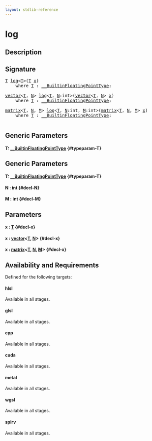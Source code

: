 ```yaml
---
layout: stdlib-reference
---
```


# log

## Description





## Signature 

<pre>
<a href="/stdlib-reference/global-decls/log#typeparam-T" class="code_type">T</a> <a href="/stdlib-reference/global-decls/log">log</a>&lt;<a href="/stdlib-reference/global-decls/log#typeparam-T" class="code_type">T</a>&gt;(<a href="/stdlib-reference/global-decls/log#typeparam-T" class="code_type">T</a> <a href="/stdlib-reference/global-decls/log#decl-x" class="code_param">x</a>)
    <span class='code_keyword'>where</span> <a href="/stdlib-reference/global-decls/log#typeparam-T" class="code_type">T</a> : <a href="/stdlib-reference/interfaces/BuiltinFloatingPointType/index" class="code_type">__BuiltinFloatingPointType</a>;

<a href="/stdlib-reference/types/vector/index" class="code_type">vector</a>&lt;<a href="/stdlib-reference/global-decls/log#typeparam-T" class="code_type">T</a>, <a href="/stdlib-reference/global-decls/log#decl-N" class="code_var">N</a>&gt; <a href="/stdlib-reference/global-decls/log">log</a>&lt;<a href="/stdlib-reference/global-decls/log#typeparam-T" class="code_type">T</a>, <a href="/stdlib-reference/global-decls/log#decl-N" class="code_var">N</a>:<span class="code_keyword">int</span>&gt;(<a href="/stdlib-reference/types/vector/index" class="code_type">vector</a>&lt;<a href="/stdlib-reference/global-decls/log#typeparam-T" class="code_type">T</a>, <a href="/stdlib-reference/global-decls/log#decl-N" class="code_var">N</a>&gt; <a href="/stdlib-reference/global-decls/log#decl-x" class="code_param">x</a>)
    <span class='code_keyword'>where</span> <a href="/stdlib-reference/global-decls/log#typeparam-T" class="code_type">T</a> : <a href="/stdlib-reference/interfaces/BuiltinFloatingPointType/index" class="code_type">__BuiltinFloatingPointType</a>;

<a href="/stdlib-reference/types/matrix/index" class="code_type">matrix</a>&lt;<a href="/stdlib-reference/global-decls/log#typeparam-T" class="code_type">T</a>, <a href="/stdlib-reference/global-decls/log#decl-N" class="code_var">N</a>, <a href="/stdlib-reference/global-decls/log#decl-M" class="code_var">M</a>&gt; <a href="/stdlib-reference/global-decls/log">log</a>&lt;<a href="/stdlib-reference/global-decls/log#typeparam-T" class="code_type">T</a>, <a href="/stdlib-reference/global-decls/log#decl-N" class="code_var">N</a>:<span class="code_keyword">int</span>, <a href="/stdlib-reference/global-decls/log#decl-M" class="code_var">M</a>:<span class="code_keyword">int</span>&gt;(<a href="/stdlib-reference/types/matrix/index" class="code_type">matrix</a>&lt;<a href="/stdlib-reference/global-decls/log#typeparam-T" class="code_type">T</a>, <a href="/stdlib-reference/global-decls/log#decl-N" class="code_var">N</a>, <a href="/stdlib-reference/global-decls/log#decl-M" class="code_var">M</a>&gt; <a href="/stdlib-reference/global-decls/log#decl-x" class="code_param">x</a>)
    <span class='code_keyword'>where</span> <a href="/stdlib-reference/global-decls/log#typeparam-T" class="code_type">T</a> : <a href="/stdlib-reference/interfaces/BuiltinFloatingPointType/index" class="code_type">__BuiltinFloatingPointType</a>;

</pre>

## Generic Parameters

#### T: [\_\_BuiltinFloatingPointType](/stdlib-reference/interfaces/BuiltinFloatingPointType/index) {#typeparam-T}

## Generic Parameters

#### T: [\_\_BuiltinFloatingPointType](/stdlib-reference/interfaces/BuiltinFloatingPointType/index) {#typeparam-T}
#### N  : int {#decl-N}
#### M  : int {#decl-M}

## Parameters

#### x  : [T](/stdlib-reference/global-decls/log#typeparam-T) {#decl-x}
#### x  : [vector](/stdlib-reference/types/vector/index)\<[T](/stdlib-reference/types/vector/index#typeparam-T), [N](/stdlib-reference/types/vector/index#decl-N)\> {#decl-x}
#### x  : [matrix](/stdlib-reference/types/matrix/index)\<[T](/stdlib-reference/types/matrix/T), [N](/stdlib-reference/types/matrix/index#decl-N), [M](/stdlib-reference/types/matrix/index#decl-M)\> {#decl-x}

## Availability and Requirements

Defined for the following targets:

#### hlsl
Available in all stages.

#### glsl
Available in all stages.

#### cpp
Available in all stages.

#### cuda
Available in all stages.

#### metal
Available in all stages.

#### wgsl
Available in all stages.

#### spirv
Available in all stages.



